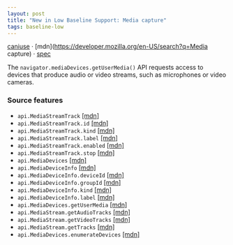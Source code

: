 ```yaml
---
layout: post
title: "New in Low Baseline Support: Media capture"
tags: baseline-low
---
```


[caniuse](https://caniuse.com/?search=media-capture) · [mdn](https://developer.mozilla.org/en-US/search?q=Media capture) · [spec](https://w3c.github.io/mediacapture-main/)

The `navigator.mediaDevices.getUserMedia()` API requests access to devices that produce audio or video streams, such as microphones or video cameras.

### Source features

- ``api.MediaStreamTrack`` [[mdn]](https://developer.mozilla.org/en-US/search?q=api.MediaStreamTrack)
- ``api.MediaStreamTrack.id`` [[mdn]](https://developer.mozilla.org/en-US/search?q=api.MediaStreamTrack.id)
- ``api.MediaStreamTrack.kind`` [[mdn]](https://developer.mozilla.org/en-US/search?q=api.MediaStreamTrack.kind)
- ``api.MediaStreamTrack.label`` [[mdn]](https://developer.mozilla.org/en-US/search?q=api.MediaStreamTrack.label)
- ``api.MediaStreamTrack.enabled`` [[mdn]](https://developer.mozilla.org/en-US/search?q=api.MediaStreamTrack.enabled)
- ``api.MediaStreamTrack.stop`` [[mdn]](https://developer.mozilla.org/en-US/search?q=api.MediaStreamTrack.stop)
- ``api.MediaDevices`` [[mdn]](https://developer.mozilla.org/en-US/search?q=api.MediaDevices)
- ``api.MediaDeviceInfo`` [[mdn]](https://developer.mozilla.org/en-US/search?q=api.MediaDeviceInfo)
- ``api.MediaDeviceInfo.deviceId`` [[mdn]](https://developer.mozilla.org/en-US/search?q=api.MediaDeviceInfo.deviceId)
- ``api.MediaDeviceInfo.groupId`` [[mdn]](https://developer.mozilla.org/en-US/search?q=api.MediaDeviceInfo.groupId)
- ``api.MediaDeviceInfo.kind`` [[mdn]](https://developer.mozilla.org/en-US/search?q=api.MediaDeviceInfo.kind)
- ``api.MediaDeviceInfo.label`` [[mdn]](https://developer.mozilla.org/en-US/search?q=api.MediaDeviceInfo.label)
- ``api.MediaDevices.getUserMedia`` [[mdn]](https://developer.mozilla.org/en-US/search?q=api.MediaDevices.getUserMedia)
- ``api.MediaStream.getAudioTracks`` [[mdn]](https://developer.mozilla.org/en-US/search?q=api.MediaStream.getAudioTracks)
- ``api.MediaStream.getVideoTracks`` [[mdn]](https://developer.mozilla.org/en-US/search?q=api.MediaStream.getVideoTracks)
- ``api.MediaStream.getTracks`` [[mdn]](https://developer.mozilla.org/en-US/search?q=api.MediaStream.getTracks)
- ``api.MediaDevices.enumerateDevices`` [[mdn]](https://developer.mozilla.org/en-US/search?q=api.MediaDevices.enumerateDevices)
